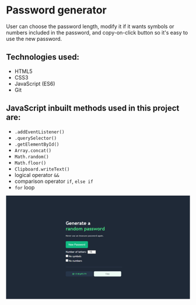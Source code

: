 # Password generator

User can choose the password length, modify it if it wants symbols or numbers included in the password, and copy-on-click button so it's easy to use the new password.

## Technologies used:
- HTML5
- CSS3
- JavaScript (ES6)
- Git

## JavaScript inbuilt methods used in this project are:
- `.addEventListener()`
- `.querySelector()`
- `.getElementById()`
- `Array.concat()`
- `Math.random()`
- `Math.floor()`
- `Clipboard.writeText()`
- logical operator `&&`
- comparison operator `if`, `else if`
- `for` loop


<p align="center">
<img src=./images/generator_img.png>
</p>
